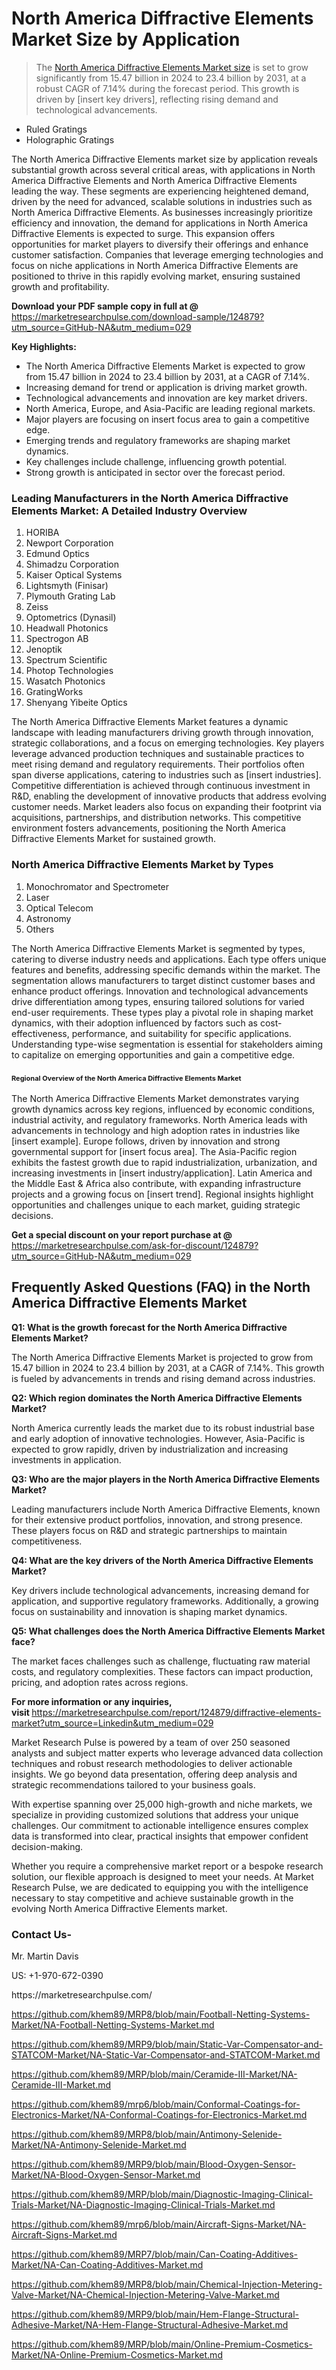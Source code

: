 <h1>North America Diffractive Elements Market&nbsp;Size by Application</h1><blockquote><p>The <a href="https://marketresearchpulse.com/download-sample/124879?utm_source=GitHub-NA&amp;utm_medium=029">North America Diffractive Elements Market size</a> is set to grow significantly from 15.47 billion in 2024 to 23.4 billion by 2031, at a robust CAGR of 7.14% during the forecast period. This growth is driven by [insert key drivers], reflecting rising demand and technological advancements.</p></blockquote><ul><li>Ruled Gratings<li> Holographic Gratings</li></ul><p>The North America Diffractive Elements market size by application reveals substantial growth across several critical areas, with applications in North America Diffractive Elements and North America Diffractive Elements leading the way. These segments are experiencing heightened demand, driven by the need for advanced, scalable solutions in industries such as North America Diffractive Elements. As businesses increasingly prioritize efficiency and innovation, the demand for applications in North America Diffractive Elements is expected to surge. This expansion offers opportunities for market players to diversify their offerings and enhance customer satisfaction. Companies that leverage emerging technologies and focus on niche applications in North America Diffractive Elements are positioned to thrive in this rapidly evolving market, ensuring sustained growth and profitability.</p><p><strong>Download your PDF sample copy in full at @ </strong><a href="https://marketresearchpulse.com/download-sample/124879?utm_source=GitHub-NA&amp;utm_medium=029">https://marketresearchpulse.com/download-sample/124879?utm_source=GitHub-NA&amp;utm_medium=029</a></p><p><strong>Key Highlights: </strong></p><ul><li>The North America Diffractive Elements Market is expected to grow from 15.47 billion in 2024 to 23.4 billion by 2031, at a CAGR of 7.14%.</li><li>Increasing demand for trend or application is driving market growth.</li><li>Technological advancements and innovation are key market drivers.</li><li>North America, Europe, and Asia-Pacific are leading regional markets.</li><li>Major players are focusing on insert focus area to gain a competitive edge.</li><li>Emerging trends and regulatory frameworks are shaping market dynamics.</li><li>Key challenges include challenge, influencing growth potential.</li><li>Strong growth is anticipated in sector over the forecast period.</li></ul><h3>Leading Manufacturers in the North America Diffractive Elements Market: A Detailed Industry Overview</h3><ol><li>HORIBA</li><li>Newport Corporation</li><li>Edmund Optics</li><li>Shimadzu Corporation</li><li>Kaiser Optical Systems</li><li>Lightsmyth (Finisar)</li><li>Plymouth Grating Lab</li><li>Zeiss</li><li>Optometrics (Dynasil)</li><li>Headwall Photonics</li><li>Spectrogon AB</li><li>Jenoptik</li><li>Spectrum Scientific</li><li>Photop Technologies</li><li>Wasatch Photonics</li><li>GratingWorks</li><li>Shenyang Yibeite Optics</li></ol><div class="flex max-w-full flex-col flex-grow"><div class="min-h-8 text-message flex w-full flex-col items-end gap-2 whitespace-normal break-words [.text-message+&amp;]:mt-5" dir="auto" data-message-author-role="assistant" data-message-id="fd8432e4-4910-450d-b182-61b7bfb0a01f" data-message-model-slug="gpt-4o"><div class="flex w-full flex-col gap-1 empty:hidden first:pt-[3px]"><div class="markdown prose w-full break-words dark:prose-invert light"><p>The North America Diffractive Elements Market features a dynamic landscape with leading manufacturers driving growth through innovation, strategic collaborations, and a focus on emerging technologies. Key players leverage advanced production techniques and sustainable practices to meet rising demand and regulatory requirements. Their portfolios often span diverse applications, catering to industries such as [insert industries]. Competitive differentiation is achieved through continuous investment in R&amp;D, enabling the development of innovative products that address evolving customer needs. Market leaders also focus on expanding their footprint via acquisitions, partnerships, and distribution networks. This competitive environment fosters advancements, positioning the North America Diffractive Elements Market for sustained growth.</p></div></div></div></div><h3>North America Diffractive Elements Market by Types</h3><ol><li>Monochromator and Spectrometer<li> Laser<li> Optical Telecom<li> Astronomy<li> Others</li></ol><div class="flex max-w-full flex-col flex-grow"><div class="min-h-8 text-message flex w-full flex-col items-end gap-2 whitespace-normal break-words [.text-message+&amp;]:mt-5" dir="auto" data-message-author-role="assistant" data-message-id="084470be-0bb7-4664-bddf-5156b4f41249" data-message-model-slug="gpt-4o-mini"><div class="flex w-full flex-col gap-1 empty:hidden first:pt-[3px]"><div class="markdown prose w-full break-words dark:prose-invert light"><p>The North America Diffractive Elements Market is segmented by types, catering to diverse industry needs and applications. Each type offers unique features and benefits, addressing specific demands within the market. The segmentation allows manufacturers to target distinct customer bases and enhance product offerings. Innovation and technological advancements drive differentiation among types, ensuring tailored solutions for varied end-user requirements. These types play a pivotal role in shaping market dynamics, with their adoption influenced by factors such as cost-effectiveness, performance, and suitability for specific applications. Understanding type-wise segmentation is essential for stakeholders aiming to capitalize on emerging opportunities and gain a competitive edge.</p></div></div></div></div><h3><span style="font-size: 11px;">Regional Overview of the North America Diffractive Elements Market</span></h3><div class="flex max-w-full flex-col flex-grow"><div class="min-h-8 text-message flex w-full flex-col items-end gap-2 whitespace-normal break-words [.text-message+&amp;]:mt-5" dir="auto" data-message-author-role="assistant" data-message-id="e9038762-ce64-4e30-91c9-9bd413514231" data-message-model-slug="gpt-4o-mini"><div class="flex w-full flex-col gap-1 empty:hidden first:pt-[3px]"><div class="markdown prose w-full break-words dark:prose-invert light"><p>The North America Diffractive Elements Market demonstrates varying growth dynamics across key regions, influenced by economic conditions, industrial activity, and regulatory frameworks. North America leads with advancements in technology and high adoption rates in industries like [insert example]. Europe follows, driven by innovation and strong governmental support for [insert focus area]. The Asia-Pacific region exhibits the fastest growth due to rapid industrialization, urbanization, and increasing investments in [insert industry/application]. Latin America and the Middle East &amp; Africa also contribute, with expanding infrastructure projects and a growing focus on [insert trend]. Regional insights highlight opportunities and challenges unique to each market, guiding strategic decisions.</p></div></div></div></div><p><strong>Get a special discount on your report purchase at @ </strong><a href="https://marketresearchpulse.com/ask-for-discount/124879?utm_source=GitHub-NA&amp;utm_medium=029">https://marketresearchpulse.com/ask-for-discount/124879?utm_source=GitHub-NA&amp;utm_medium=029</a></p><h2>Frequently Asked Questions (FAQ) in the North America Diffractive Elements Market</h2><p><strong>Q1: What is the growth forecast for the North America Diffractive Elements Market?</strong></p><p>The North America Diffractive Elements Market is projected to grow from 15.47 billion in 2024 to 23.4 billion by 2031, at a CAGR of 7.14%. This growth is fueled by advancements in trends and rising demand across industries.</p><p><strong>Q2: Which region dominates the North America Diffractive Elements Market?</strong></p><p>North America currently leads the market due to its robust industrial base and early adoption of innovative technologies. However, Asia-Pacific is expected to grow rapidly, driven by industrialization and increasing investments in application.</p><p><strong>Q3: Who are the major players in the North America Diffractive Elements Market?</strong></p><p>Leading manufacturers include North America Diffractive Elements, known for their extensive product portfolios, innovation, and strong presence. These players focus on R&amp;D and strategic partnerships to maintain competitiveness.</p><p><strong>Q4: What are the key drivers of the North America Diffractive Elements Market?</strong></p><p>Key drivers include technological advancements, increasing demand for application, and supportive regulatory frameworks. Additionally, a growing focus on sustainability and innovation is shaping market dynamics.</p><p><strong>Q5: What challenges does the North America Diffractive Elements Market face?</strong></p><p>The market faces challenges such as challenge, fluctuating raw material costs, and regulatory complexities. These factors can impact production, pricing, and adoption rates across regions.</p><p><strong>For more information or any inquiries, visit&nbsp;</strong><a href="https://marketresearchpulse.com/report/124879/diffractive-elements-market?utm_source=Linkedin&utm_medium=029">https://marketresearchpulse.com/report/124879/diffractive-elements-market?utm_source=Linkedin&utm_medium=029</a></p><p>Market Research Pulse is powered by a team of over 250 seasoned analysts and subject matter experts who leverage advanced data collection techniques and robust research methodologies to deliver actionable insights. We go beyond data presentation, offering deep analysis and strategic recommendations tailored to your business goals.</p><p>With expertise spanning over 25,000 high-growth and niche markets, we specialize in providing customized solutions that address your unique challenges. Our commitment to actionable intelligence ensures complex data is transformed into clear, practical insights that empower confident decision-making.</p><p>Whether you require a comprehensive market report or a bespoke research solution, our flexible approach is designed to meet your needs. At Market Research Pulse, we are dedicated to equipping you with the intelligence necessary to stay competitive and achieve sustainable growth in the evolving North America Diffractive Elements market.</p><h3><strong>Contact Us-</strong></h3><p>Mr. Martin Davis</p><p>US: +1-970-672-0390</p><p>https://marketresearchpulse.com/</p><p><a href="https://github.com/khem89/MRP8/blob/main/Football-Netting-Systems-Market/NA-Football-Netting-Systems-Market.md">https://github.com/khem89/MRP8/blob/main/Football-Netting-Systems-Market/NA-Football-Netting-Systems-Market.md</a></p><p><a href="https://github.com/khem89/MRP9/blob/main/Static-Var-Compensator-and-STATCOM-Market/NA-Static-Var-Compensator-and-STATCOM-Market.md">https://github.com/khem89/MRP9/blob/main/Static-Var-Compensator-and-STATCOM-Market/NA-Static-Var-Compensator-and-STATCOM-Market.md</a></p><p><a href="https://github.com/khem89/MRP/blob/main/Ceramide-III-Market/NA-Ceramide-III-Market.md">https://github.com/khem89/MRP/blob/main/Ceramide-III-Market/NA-Ceramide-III-Market.md</a></p><p><a href="https://github.com/khem89/mrp6/blob/main/Conformal-Coatings-for-Electronics-Market/NA-Conformal-Coatings-for-Electronics-Market.md">https://github.com/khem89/mrp6/blob/main/Conformal-Coatings-for-Electronics-Market/NA-Conformal-Coatings-for-Electronics-Market.md</a></p><p><a href="https://github.com/khem89/MRP8/blob/main/Antimony-Selenide-Market/NA-Antimony-Selenide-Market.md">https://github.com/khem89/MRP8/blob/main/Antimony-Selenide-Market/NA-Antimony-Selenide-Market.md</a></p><p><a href="https://github.com/khem89/MRP9/blob/main/Blood-Oxygen-Sensor-Market/NA-Blood-Oxygen-Sensor-Market.md">https://github.com/khem89/MRP9/blob/main/Blood-Oxygen-Sensor-Market/NA-Blood-Oxygen-Sensor-Market.md</a></p><p><a href="https://github.com/khem89/MRP/blob/main/Diagnostic-Imaging-Clinical-Trials-Market/NA-Diagnostic-Imaging-Clinical-Trials-Market.md">https://github.com/khem89/MRP/blob/main/Diagnostic-Imaging-Clinical-Trials-Market/NA-Diagnostic-Imaging-Clinical-Trials-Market.md</a></p><p><a href="https://github.com/khem89/mrp6/blob/main/Aircraft-Signs-Market/NA-Aircraft-Signs-Market.md">https://github.com/khem89/mrp6/blob/main/Aircraft-Signs-Market/NA-Aircraft-Signs-Market.md</a></p><p><a href="https://github.com/khem89/MRP7/blob/main/Can-Coating-Additives-Market/NA-Can-Coating-Additives-Market.md">https://github.com/khem89/MRP7/blob/main/Can-Coating-Additives-Market/NA-Can-Coating-Additives-Market.md</a></p><p><a href="https://github.com/khem89/MRP8/blob/main/Chemical-Injection-Metering-Valve-Market/NA-Chemical-Injection-Metering-Valve-Market.md">https://github.com/khem89/MRP8/blob/main/Chemical-Injection-Metering-Valve-Market/NA-Chemical-Injection-Metering-Valve-Market.md</a></p><p><a href="https://github.com/khem89/MRP9/blob/main/Hem-Flange-Structural-Adhesive-Market/NA-Hem-Flange-Structural-Adhesive-Market.md">https://github.com/khem89/MRP9/blob/main/Hem-Flange-Structural-Adhesive-Market/NA-Hem-Flange-Structural-Adhesive-Market.md</a></p><p><a href="https://github.com/khem89/MRP/blob/main/Online-Premium-Cosmetics-Market/NA-Online-Premium-Cosmetics-Market.md">https://github.com/khem89/MRP/blob/main/Online-Premium-Cosmetics-Market/NA-Online-Premium-Cosmetics-Market.md</a></p>
